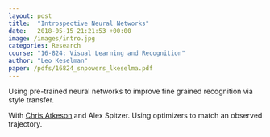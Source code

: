 ```yaml
---
layout: post
title:  "Introspective Neural Networks"
date:   2018-05-15 21:21:53 +00:00
image: /images/intro.jpg
categories: Research
course: "16-824: Visual Learning and Recognition"
author: "Leo Keselman"
paper: /pdfs/16824_snpowers_lkeselma.pdf
---
```

Using pre-trained neural networks to improve fine grained recognition via style transfer. 

With [Chris Atkeson](http://www.cs.cmu.edu/~cga/) and Alex Spitzer. Using optimizers to match an observed trajectory.
